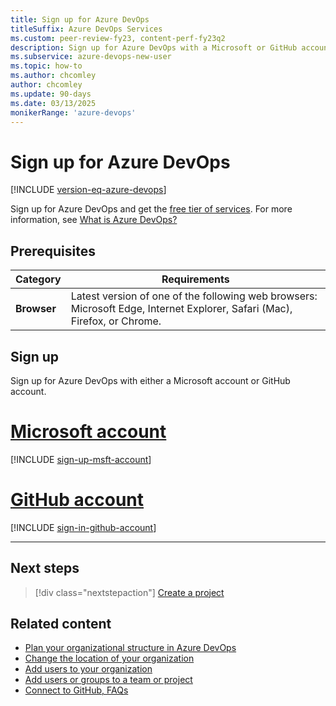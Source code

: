 ```yaml
---
title: Sign up for Azure DevOps
titleSuffix: Azure DevOps Services
ms.custom: peer-review-fy23, content-perf-fy23q2
description: Sign up for Azure DevOps with a Microsoft or GitHub account.
ms.subservice: azure-devops-new-user
ms.topic: how-to
ms.author: chcomley
author: chcomley
ms.update: 90-days
ms.date: 03/13/2025
monikerRange: 'azure-devops'
---
```


# Sign up for Azure DevOps

[!INCLUDE [version-eq-azure-devops](../includes/version-eq-azure-devops.md)]

Sign up for Azure DevOps and get the [free tier of services](https://azure.microsoft.com/pricing/details/devops/azure-devops-services/). For more information, see [What is Azure DevOps?](what-is-azure-devops.md)

## Prerequisites

| Category | Requirements |
|--------------|-------------|
|**Browser**| Latest version of one of the following web browsers: Microsoft Edge, Internet Explorer, Safari (Mac), Firefox, or Chrome.|

## Sign up

Sign up for Azure DevOps with either a Microsoft account or GitHub account.

# [Microsoft account](#tab/microsoft-account)

[!INCLUDE [sign-up-msft-account](../includes/sign-up-msft-account.md)]

# [GitHub account](#tab/github-account)

[!INCLUDE [sign-in-github-account](../includes/sign-in-github-account.md)]

---

## Next steps  
 
> [!div class="nextstepaction"]
> [Create a project](../organizations/projects/create-project.md)

## Related content

- [Plan your organizational structure in Azure DevOps](plan-your-azure-devops-org-structure.md)
- [Change the location of your organization](../organizations/accounts/change-organization-location.md)
- [Add users to your organization](../organizations/accounts/add-organization-users.md)
- [Add users or groups to a team or project](../organizations/security/add-users-team-project.md)
- [Connect to GitHub, FAQs](../boards/github/connect-to-github.md#faqs)
